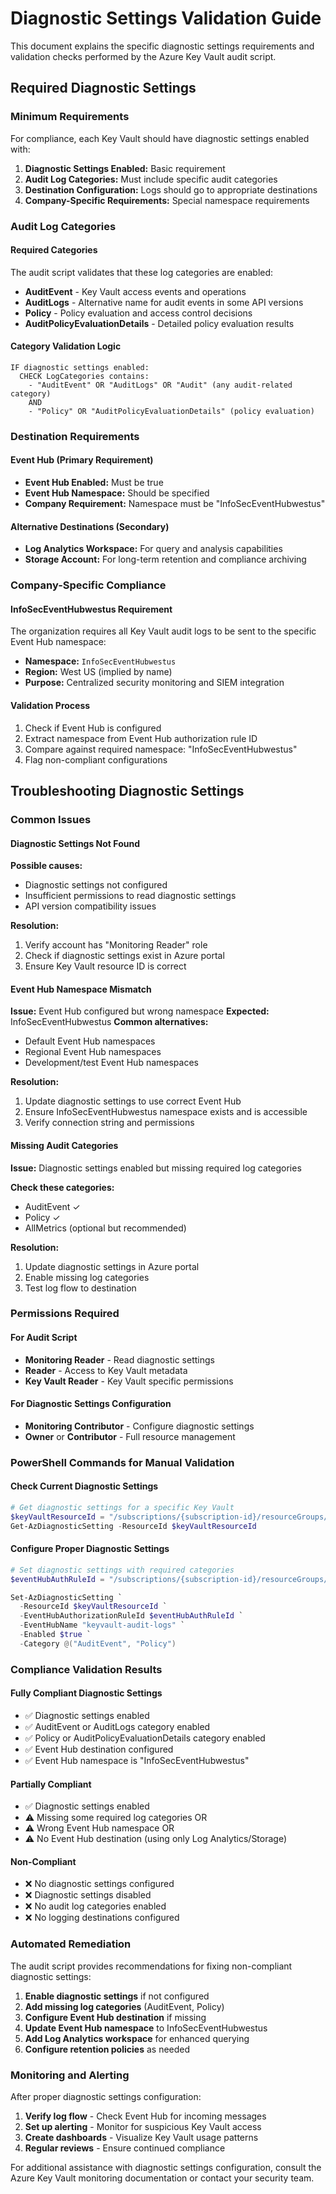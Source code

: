 # Diagnostic Settings Validation Guide

This document explains the specific diagnostic settings requirements and validation checks performed by the Azure Key Vault audit script.

## Required Diagnostic Settings

### Minimum Requirements
For compliance, each Key Vault should have diagnostic settings enabled with:

1. **Diagnostic Settings Enabled:** Basic requirement
2. **Audit Log Categories:** Must include specific audit categories
3. **Destination Configuration:** Logs should go to appropriate destinations
4. **Company-Specific Requirements:** Special namespace requirements

### Audit Log Categories

#### Required Categories
The audit script validates that these log categories are enabled:

- **AuditEvent** - Key Vault access events and operations
- **AuditLogs** - Alternative name for audit events in some API versions  
- **Policy** - Policy evaluation and access control decisions
- **AuditPolicyEvaluationDetails** - Detailed policy evaluation results

#### Category Validation Logic
```
IF diagnostic settings enabled:
  CHECK LogCategories contains:
    - "AuditEvent" OR "AuditLogs" OR "Audit" (any audit-related category)
    AND
    - "Policy" OR "AuditPolicyEvaluationDetails" (policy evaluation)
```

### Destination Requirements

#### Event Hub (Primary Requirement)
- **Event Hub Enabled:** Must be true
- **Event Hub Namespace:** Should be specified
- **Company Requirement:** Namespace must be "InfoSecEventHubwestus"

#### Alternative Destinations (Secondary)
- **Log Analytics Workspace:** For query and analysis capabilities
- **Storage Account:** For long-term retention and compliance archiving

### Company-Specific Compliance

#### InfoSecEventHubwestus Requirement
The organization requires all Key Vault audit logs to be sent to the specific Event Hub namespace:
- **Namespace:** `InfoSecEventHubwestus`
- **Region:** West US (implied by name)
- **Purpose:** Centralized security monitoring and SIEM integration

#### Validation Process
1. Check if Event Hub is configured
2. Extract namespace from Event Hub authorization rule ID
3. Compare against required namespace: "InfoSecEventHubwestus"
4. Flag non-compliant configurations

## Troubleshooting Diagnostic Settings

### Common Issues

#### Diagnostic Settings Not Found
**Possible causes:**
- Diagnostic settings not configured
- Insufficient permissions to read diagnostic settings
- API version compatibility issues

**Resolution:**
1. Verify account has "Monitoring Reader" role
2. Check if diagnostic settings exist in Azure portal
3. Ensure Key Vault resource ID is correct

#### Event Hub Namespace Mismatch
**Issue:** Event Hub configured but wrong namespace
**Expected:** InfoSecEventHubwestus
**Common alternatives:**
- Default Event Hub namespaces
- Regional Event Hub namespaces
- Development/test Event Hub namespaces

**Resolution:**
1. Update diagnostic settings to use correct Event Hub
2. Ensure InfoSecEventHubwestus namespace exists and is accessible
3. Verify connection string and permissions

#### Missing Audit Categories
**Issue:** Diagnostic settings enabled but missing required log categories

**Check these categories:**
- AuditEvent ✓
- Policy ✓  
- AllMetrics (optional but recommended)

**Resolution:**
1. Update diagnostic settings in Azure portal
2. Enable missing log categories
3. Test log flow to destination

### Permissions Required

#### For Audit Script
- **Monitoring Reader** - Read diagnostic settings
- **Reader** - Access to Key Vault metadata
- **Key Vault Reader** - Key Vault specific permissions

#### For Diagnostic Settings Configuration
- **Monitoring Contributor** - Configure diagnostic settings
- **Owner** or **Contributor** - Full resource management

### PowerShell Commands for Manual Validation

#### Check Current Diagnostic Settings
```powershell
# Get diagnostic settings for a specific Key Vault
$keyVaultResourceId = "/subscriptions/{subscription-id}/resourceGroups/{rg}/providers/Microsoft.KeyVault/vaults/{vault-name}"
Get-AzDiagnosticSetting -ResourceId $keyVaultResourceId
```

#### Configure Proper Diagnostic Settings
```powershell
# Set diagnostic settings with required categories
$eventHubAuthRuleId = "/subscriptions/{subscription-id}/resourceGroups/{rg}/providers/Microsoft.EventHub/namespaces/InfoSecEventHubwestus/authorizationrules/RootManageSharedAccessKey"

Set-AzDiagnosticSetting `
  -ResourceId $keyVaultResourceId `
  -EventHubAuthorizationRuleId $eventHubAuthRuleId `
  -EventHubName "keyvault-audit-logs" `
  -Enabled $true `
  -Category @("AuditEvent", "Policy")
```

### Compliance Validation Results

#### Fully Compliant Diagnostic Settings
- ✅ Diagnostic settings enabled
- ✅ AuditEvent or AuditLogs category enabled
- ✅ Policy or AuditPolicyEvaluationDetails category enabled  
- ✅ Event Hub destination configured
- ✅ Event Hub namespace is "InfoSecEventHubwestus"

#### Partially Compliant
- ✅ Diagnostic settings enabled
- ⚠️ Missing some required log categories OR
- ⚠️ Wrong Event Hub namespace OR
- ⚠️ No Event Hub destination (using only Log Analytics/Storage)

#### Non-Compliant
- ❌ No diagnostic settings configured
- ❌ Diagnostic settings disabled
- ❌ No audit log categories enabled
- ❌ No logging destinations configured

### Automated Remediation

The audit script provides recommendations for fixing non-compliant diagnostic settings:

1. **Enable diagnostic settings** if not configured
2. **Add missing log categories** (AuditEvent, Policy)
3. **Configure Event Hub destination** if missing
4. **Update Event Hub namespace** to InfoSecEventHubwestus
5. **Add Log Analytics workspace** for enhanced querying
6. **Configure retention policies** as needed

### Monitoring and Alerting

After proper diagnostic settings configuration:

1. **Verify log flow** - Check Event Hub for incoming messages
2. **Set up alerting** - Monitor for suspicious Key Vault access
3. **Create dashboards** - Visualize Key Vault usage patterns
4. **Regular reviews** - Ensure continued compliance

For additional assistance with diagnostic settings configuration, consult the Azure Key Vault monitoring documentation or contact your security team.